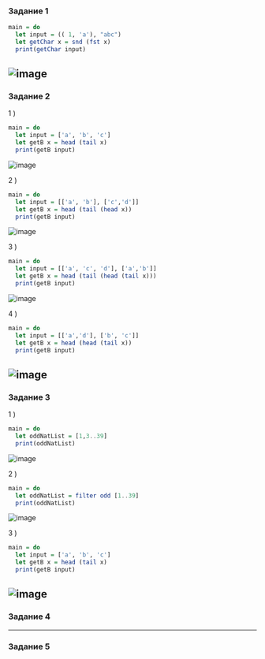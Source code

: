 ### Задание 1  
```haskell
main = do
  let input = (( 1, 'a'), "abc")
  let getChar x = snd (fst x)
  print(getChar input)
```
![image](https://github.com/myashaa/flp/assets/79213041/ab1eea53-7a43-4152-81fa-217dccd6e96e)
--- 
### Задание 2
1 )  
```haskell
main = do
  let input = ['a', 'b', 'c']
  let getB x = head (tail x)
  print(getB input)
```
![image](https://github.com/myashaa/flp/assets/79213041/a36e1876-8d2c-49f3-b466-d16f6b4f3c83)

2 )  
```haskell
main = do
  let input = [['a', 'b'], ['c','d']]
  let getB x = head (tail (head x))
  print(getB input)
```
![image](https://github.com/myashaa/flp/assets/79213041/9d90ad84-21a4-4fad-b697-f006628152b9)

3 )  
```haskell
main = do
  let input = [['a', 'c', 'd'], ['a','b']]
  let getB x = head (tail (head (tail x)))
  print(getB input)
```
![image](https://github.com/myashaa/flp/assets/79213041/d2adb00f-ae8b-47bb-bb22-2a43f58368ca)

4 )  
```haskell
main = do
  let input = [['a','d'], ['b', 'c']]
  let getB x = head (head (tail x))
  print(getB input)
```
![image](https://github.com/myashaa/flp/assets/79213041/893e5d1d-3cbb-4c1b-ab12-a0930b8a20d9)
--- 
### Задание 3
1 )  
```haskell
main = do
  let oddNatList = [1,3..39]
  print(oddNatList)
```
![image](https://github.com/myashaa/flp/assets/79213041/476b86d4-3c39-4a65-a0e3-adf94dc15969)

2 )  
```haskell
main = do
  let oddNatList = filter odd [1..39]
  print(oddNatList)
```
![image](https://github.com/myashaa/flp/assets/79213041/fb66f98d-644b-4a8a-b299-915934c9cf04)

3 )  
```haskell
main = do
  let input = ['a', 'b', 'c']
  let getB x = head (tail x)
  print(getB input)
```
![image](https://github.com/myashaa/flp/assets/79213041/a36e1876-8d2c-49f3-b466-d16f6b4f3c83)
--- 
### Задание 4

---
### Задание 5

